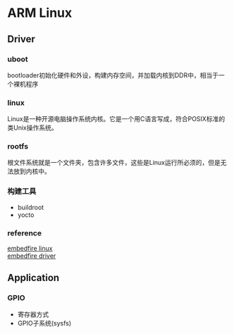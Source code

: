# ARM Linux

## Driver

### uboot
bootloader初始化硬件和外设，构建内存空间，并加载内核到DDR中，相当于一个裸机程序

### linux
Linux是一种开源电脑操作系统内核。它是一个用C语言写成，符合POSIX标准的类Unix操作系统。

### rootfs
根文件系统就是一个文件夹，包含许多文件，这些是Linux运行所必须的，但是无法放到内核中。

### 构建工具
- buildroot
- yocto

### reference
[embedfire linux](https://doc.embedfire.com/lubancat/build_and_deploy/zh/latest/building_image/image_composition/image_composition.html)  
[embedfire driver](https://doc.embedfire.com/linux/imx6/driver/zh/latest/README.html)

## Application

### GPIO
-  寄存器方式
-  GPIO子系统(sysfs)  

